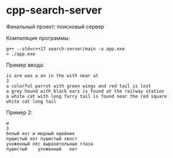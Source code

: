 # cpp-search-server
Финальный проект: поисковый сервер

Компиляция программы:
```
g++ --std=c++17 search-server/main -o app.exe
> ./app.exe
```

Пример ввода:
```
is are was a an in the with near at
3
a colorful parrot with green wings and red tail is lost
a grey hound with black ears is found at the railway station
a white cat with long furry tail is found near the red square
white cat long tail 
```

Пример 2:
```
и
3
белый кот и модный ошейник
пушистый кот пушистый хвост
ухоженный пёс выразительные глаза
пушистый	ухоженный	кот
```
